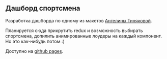 ## Дашборд спортсмена

Разработка дашборда по одному из макетов [Ангелины Тиняковой](https://www.behance.net/otvyazno).

Планируется сюда прикрутить redux и возможность выбирать спортсмена, допилить анимированные лоудеры на каждый компонент. Но это как-нибудь потом :)


Доступно на [github pages](https://dapimonov.github.io/otvyazno_athlete/).
